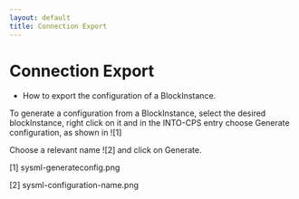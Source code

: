 ```yaml
---
layout: default
title: Connection Export
---
```





# Connection Export

* How to export the configuration of a BlockInstance.

To generate a configuration from a BlockInstance, select the desired blockInstance, right click on it and in the INTO-CPS entry choose Generate configuration, 
as shown in ![1]

Choose a relevant name ![2] and click on Generate.


[1] sysml-generateconfig.png

 [2] sysml-configuration-name.png
 
